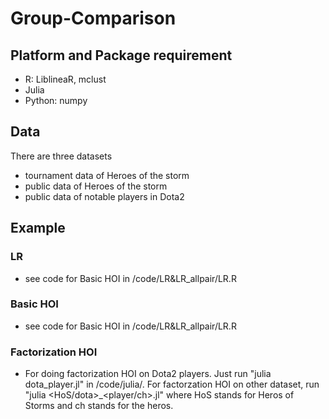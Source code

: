 # Group-Comparison

## Platform and Package requirement
- R: LiblineaR, mclust
- Julia
- Python: numpy

## Data 
There are three datasets
- tournament data of Heroes of the storm
- public data of Heroes of the storm
- public data of notable players in Dota2

## Example

### LR
- see code for Basic HOI in /code/LR&LR_allpair/LR.R
### Basic HOI
- see code for Basic HOI in /code/LR&LR_allpair/LR.R
### Factorization HOI
- For doing factorization HOI on Dota2 players. Just run "julia dota_player.jl" in /code/julia/. For factorzation HOI on other dataset, run "julia <HoS/dota>_<player/ch>.jl" where HoS stands for Heros of Storms and ch stands for the heros.
